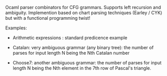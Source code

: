 
Ocaml parser combinators for CFG grammars. Supports left recursion and ambiguity.
Implemention based on chart parsing techniques (Earley / CYK) but with a functional programming twist!

Examples:

* Arithmetic expressions : standard predicence example

* Catalan: very ambiguous grammar (any binary tree): the number of parses for input length N being the Nth Catalan number

* Choose7: another ambiguous grammar: the number of parses for input length N being the Nth element in the 7th row of Pascal's triangle.
